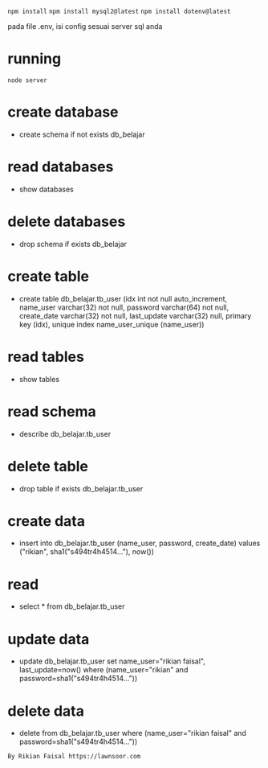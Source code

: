 `npm install`
`npm install mysql2@latest`
`npm install dotenv@latest`

pada file .env, isi config sesuai server sql anda

# running

`node server`

# create database

- create schema if not exists db_belajar

# read databases

- show databases

# delete databases

- drop schema if exists db_belajar

# create table

- create table db_belajar.tb_user (idx int not null auto_increment, name_user varchar(32) not null, password varchar(64) not null, create_date varchar(32) not null, last_update varchar(32) null, primary key (idx), unique index name_user_unique (name_user))

# read tables

- show tables

# read schema

- describe db_belajar.tb_user

# delete table

- drop table if exists db_belajar.tb_user

# create data

- insert into db_belajar.tb_user (name_user, password, create_date) values ("rikian", sha1("s494tr4h4514..."), now())

# read

- select \* from db_belajar.tb_user

# update data

- update db_belajar.tb_user set name_user="rikian faisal", last_update=now() where (name_user="rikian" and password=sha1("s494tr4h4514..."))

# delete data

- delete from db_belajar.tb_user where (name_user="rikian faisal" and password=sha1("s494tr4h4514..."))

`By Rikian Faisal https://lawnsoor.com`

